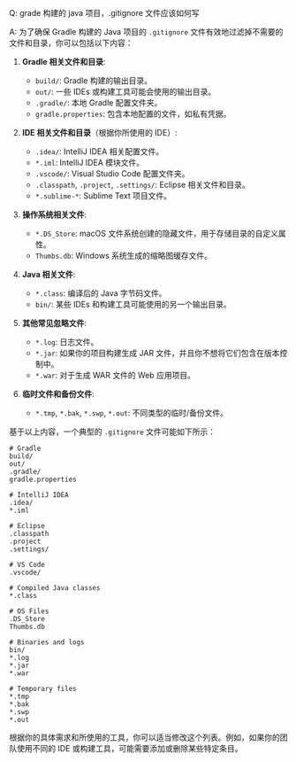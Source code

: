 Q: grade 构建的 java 项目，.gitignore 文件应该如何写

A: 为了确保 Gradle 构建的 Java 项目的 `.gitignore` 文件有效地过滤掉不需要的文件和目录，你可以包括以下内容：

1. **Gradle 相关文件和目录**:

   - `build/`: Gradle 构建的输出目录。
   - `out/`: 一些 IDEs 或构建工具可能会使用的输出目录。
   - `.gradle/`: 本地 Gradle 配置文件夹。
   - `gradle.properties`: 包含本地配置的文件，如私有凭据。

2. **IDE 相关文件和目录**（根据你所使用的 IDE）:

   - `.idea/`: IntelliJ IDEA 相关配置文件。
   - `*.iml`: IntelliJ IDEA 模块文件。
   - `.vscode/`: Visual Studio Code 配置文件夹。
   - `.classpath`, `.project`, `.settings/`: Eclipse 相关文件和目录。
   - `*.sublime-*`: Sublime Text 项目文件。

3. **操作系统相关文件**:

   - `*.DS_Store`: macOS 文件系统创建的隐藏文件，用于存储目录的自定义属性。
   - `Thumbs.db`: Windows 系统生成的缩略图缓存文件。

4. **Java 相关文件**:

   - `*.class`: 编译后的 Java 字节码文件。
   - `bin/`: 某些 IDEs 和构建工具可能使用的另一个输出目录。

5. **其他常见忽略文件**:

   - `*.log`: 日志文件。
   - `*.jar`: 如果你的项目构建生成 JAR 文件，并且你不想将它们包含在版本控制中。
   - `*.war`: 对于生成 WAR 文件的 Web 应用项目。

6. **临时文件和备份文件**:
   - `*.tmp`, `*.bak`, `*.swp`, `*.out`: 不同类型的临时/备份文件。

基于以上内容，一个典型的 `.gitignore` 文件可能如下所示：

```
# Gradle
build/
out/
.gradle/
gradle.properties

# IntelliJ IDEA
.idea/
*.iml

# Eclipse
.classpath
.project
.settings/

# VS Code
.vscode/

# Compiled Java classes
*.class

# OS Files
.DS_Store
Thumbs.db

# Binaries and logs
bin/
*.log
*.jar
*.war

# Temporary files
*.tmp
*.bak
*.swp
*.out
```

根据你的具体需求和所使用的工具，你可以适当修改这个列表。例如，如果你的团队使用不同的 IDE 或构建工具，可能需要添加或删除某些特定条目。
